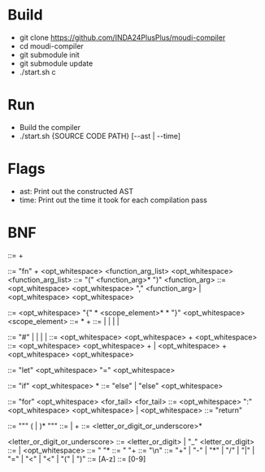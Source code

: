 # Build

- git clone https://github.com/INDA24PlusPlus/moudi-compiler
- cd moudi-compiler
- git submodule init
- git submodule update
- ./start.sh c

# Run

- Build the compiler
- ./start.sh {SOURCE CODE PATH} [--ast | --time]

# Flags
- ast: Print out the constructed AST
- time: Print out the time it took for each compilation pass

# BNF
<program> ::= <function>+

<function> ::= "fn" <whitespace>+ <ID> <opt_whitespace> <function_arg_list> <opt_whitespace> <scope>
<function_arg_list> ::= "(" <function_arg>* ")"
<function_arg> ::= <opt_whitespace> <ID> <opt_whitespace> "," <function_arg> | <opt_whitespace> <ID> <opt_whitespace>

<scope> ::= <opt_whitespace> "{" <newline>* <scope_element>* <newline>* "}" <opt_whitespace>
<scope_element> ::= <newline>* <statement> <newline>+
<statement> ::= <expr> | <declaration> | <for> | <if> | <ret>

<expr> ::= "#" <ID> | <value> | <string> | <binary> | <unary>
<binary> ::= <opt_whitespace> <expr> <opt_whitespace> <operator>+ <opt_whitespace> <expr>
<unary> ::= <opt_whitespace> <expr> <opt_whitespace> <operator>+ | <opt_whitespace> <operator>+ <opt_whitespace> <expr> <opt_whitespace>

<declaration> ::= "let" <whitespace> <ID> <opt_whitespace> "=" <opt_whitespace> <expr>

<if> ::= "if" <whitespace> <expr> <opt_whitespace> <scope> <else>*
<else> ::= "else" <whitespace> <if> | "else" <opt_whitespace> <scope>

<for> ::= "for" <opt_whitespace> <for_tail>
<for_tail> ::= <expr> <opt_whitespace> ":" <opt_whitespace> <expr> <opt_whitespace> <scope> | <expr> <opt_whitespace> <scope>
<ret> ::= "return" <whitespace> <expr>

<string> ::= "\"" (<digit> | <letter>)* "\""
<value> ::= <ID> | <digit>+
<ID> ::= <letter> <letter_or_digit_or_underscore>*

<letter_or_digit_or_underscore> ::= <letter_or_digit> | "_"
<letter_or_digit> ::= <letter> | <digit>
<opt_whitespace> ::= " "*
<whitespace> ::= " "+
<newline> ::= "\n"
<operator> ::= "+" | "-" | "*" | "/" | "|" | "=" | "<" | "<" | "(" | ")"
<letter> ::= [A-z]
<digit> ::= [0-9]
